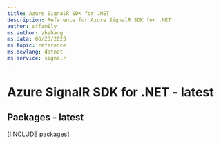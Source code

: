 ```yaml
---
title: Azure SignalR SDK for .NET
description: Reference for Azure SignalR SDK for .NET
author: sffamily
ms.author: zhshang
ms.data: 06/23/2023
ms.topic: reference
ms.devlang: dotnet
ms.service: signalr
---
```

# Azure SignalR SDK for .NET - latest
## Packages - latest
[!INCLUDE [packages](signalr-index.md)]